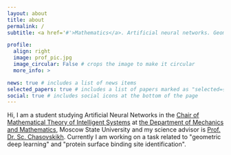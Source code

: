```yaml
---
layout: about
title: about
permalink: /
subtitle: <a href='#'>Mathematics</a>. Artificial neural networks. Geometric deep learning

profile:
  align: right
  image: prof_pic.jpg
  image_circular: False # crops the image to make it circular
  more_info: >

news: true # includes a list of news items
selected_papers: true # includes a list of papers marked as "selected={true}"
social: true # includes social icons at the bottom of the page
---
```


Hi, I am a student studying Artificial Neural Networks in the [Chair of Mathematical Theory of Intelligent Systems](http://intsys.msu.ru) at [the Department of Mechanics and Mathematics](https://math.msu.ru), Moscow State University and my science advisor is [Prof. Dr. Sc. Chasovskikh](http://intsys.msu.ru/staff/chasovskikh/). Currently I am working on a task related to "geometric deep learning" and "protein surface binding site identification".
